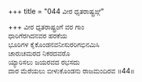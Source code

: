 +++
title = "044 ವೀರ ಧೃತರಾಷ್ಟ್ರಙ್ಗೆ"

+++
ವೀರ ಧೃತರಾಷ್ಟ್ರಂಗೆ ವರ ಗಾಂ  
ಧಾರಿಗೆರಗಿದನವರ ಹರಕೆಯ  
ಭೂರಿಗಳ ಕೈಕೊಂಡನವನೀಸುರರಿಗಭಿನಮಿಸಿ  
ಚಾರುಚಮರದ ನಿಕರದವರೊ  
ಯ್ಯಾರಿಸಲು ಜಯರವದ ರಭಸದು  
ದಾರ ಮೆರೆಯಲು ಬೀಳುಕೊಂಡನು ರಾಜಮಂದಿರವ      ॥44॥